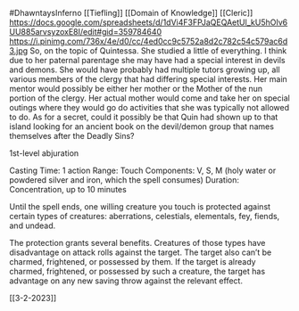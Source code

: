 #DhawntaysInferno
[[Tiefling]] [[Domain of Knowledge]] [[Cleric]]
https://docs.google.com/spreadsheets/d/1dVi4F3FPJaQEQAetUl_kU5hOIv6UU885arvsyzoxE8I/edit#gid=359784640
https://i.pinimg.com/736x/4e/d0/cc/4ed0cc9c5752a8d2c782c54c579ac6d3.jpg
So, on the topic of Quintessa. She studied a little of everything. I think due to her paternal parentage she may have had a special interest in devils and demons. She would have probably had multiple tutors growing up, all various members of the clergy that had differing special interests. Her main mentor would possibly be either her mother or the Mother of the nun portion of the clergy. Her actual mother would come and take her on special outings where they would go do activities that she was typically not allowed to do. As for a secret, could it possibly be that Quin had shown up to that island looking for an ancient book on the devil/demon group that names themselves after the Deadly Sins?

1st-level abjuration

Casting Time: 1 action
Range: Touch
Components: V, S, M (holy water or powdered silver and iron, which the spell consumes)
Duration: Concentration, up to 10 minutes

Until the spell ends, one willing creature you touch is protected against certain types of creatures: aberrations, celestials, elementals, fey, fiends, and undead.

The protection grants several benefits. Creatures of those types have disadvantage on attack rolls against the target. The target also can’t be charmed, frightened, or possessed by them. If the target is already charmed, frightened, or possessed by such a creature, the target has advantage on any new saving throw against the relevant effect.

[[3-2-2023]]